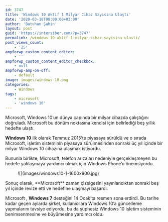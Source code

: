 ```yaml
---
id: 3747
title: 'Windows 10 Aktif 1 Milyar Cihaz Sayısına Ulaştı'
date: '2020-03-18T08:00:00+03:00'
author: 'Batuhan Şahin'
layout: post
guid: 'https://intersiber.com/?p=3747'
permalink: /windows-10-aktif-1-milyar-cihaz-sayisina-ulasti/
post_views_count:
    - '25'
ampforwp_custom_content_editor:
    - ''
ampforwp_custom_content_editor_checkbox:
    - null
ampforwp-amp-on-off:
    - default
image: images/windows-10.png
categories:
    - Windows
tags:
    - microsoft
    - 'windows 10'
---
```


Microsoft, Windows 10’un dünya çapında bir milyar cihazda çalıştığını doğruladı. Microsoft bu dönüm noktasına kendisi için belirlediği beş yıllık hedefte ulaştı.

**Windows 10** ilk olarak Temmuz 2015’te piyasaya sürüldü ve o sırada Microsoft, işletim sisteminin piyasaya sürülmesinden sonraki üç yıl içinde bir milyar Windows 10 cihazına ulaşmak istiyordu.

Bununla birlikte, Microsoft, telefon arızaları nedeniyle gerçekleşmeyen bu hedefe yaklaşmaya yardımcı olmak için Windows Phone’u önemsiyordu.

<figure class="wp-block-image size-large">![](images/windows10-1-1600x900.jpg)</figure>Sonuç olarak, **Microsoft** zaman çizelgesini yayınlandıktan sonraki beş yıl içinde revize etti ve hedefine ulaşmayı başardı.

Microsoft , **Windows 7** desteğini 14 Ocak’ta resmen sona erdirdi. Bu tarihe kadar geçen aylarda şirket, kullanıcılara Windows 10’a güncelleme yapmalarını tavsiye ediyordu, bu da şüphesiz Windows 10 işletim sisteminin benimsenmesine ve büyümesine yardımcı oldu.